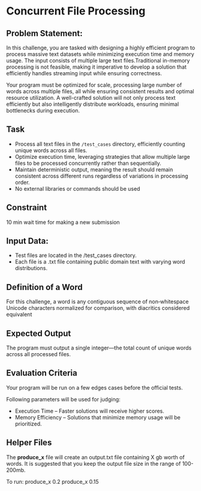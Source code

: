 # Concurrent File Processing

## Problem Statement:
In this challenge, you are tasked with designing a highly efficient program to process massive text datasets while minimizing execution time and memory usage. The input consists of multiple large text files.Traditional in-memory processing is not feasible, making it imperative to develop a solution that efficiently handles streaming input while ensuring correctness.

Your program must be optimized for scale, processing large number of words across multiple files, all while ensuring consistent results and optimal resource utilization. A well-crafted solution will not only process text efficiently but also intelligently distribute workloads, ensuring minimal bottlenecks during execution.

## Task
- Process all text files in the `/test_cases` directory, efficiently counting unique words across all files.
- Optimize execution time, leveraging strategies that allow multiple large files to be processed concurrently rather than sequentially.
- Maintain deterministic output, meaning the result should remain consistent across different runs regardless of variations in processing order.
- No external libraries or commands should be used

## Constraint
10 min wait time for making a new submission

## Input Data:
- Test files are located in the /test_cases directory.
- Each file is a .txt file containing public domain text with varying word distributions.

## Definition of a Word
For this challenge, a word is any contiguous sequence of non‐whitespace Unicode characters normalized for comparison, with diacritics considered equivalent

## Expected Output
The program must output a single integer—the total count of unique words across all processed files.

## Evaluation Criteria
Your program will be run on a few edges cases before the official tests.

Following parameters will be used for judging: 
- Execution Time – Faster solutions will receive higher scores.
- Memory Efficiency – Solutions that minimize memory usage will be prioritized.

## Helper Files

The **produce_x** file will create an output.txt file containing X gb worth of words.
It is suggested that you keep the output file size in the range of 100-200mb.

To run:
produce_x 0.2
produce_x 0.15
